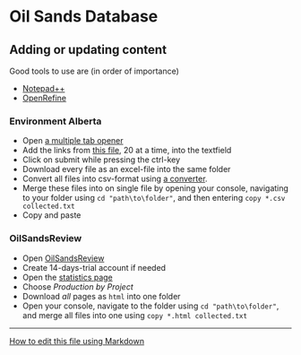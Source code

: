 Oil Sands Database
=====================

Adding or updating content
---------------------
Good tools to use are (in order of importance)
* [Notepad++](http://notepad-plus-plus.org/download)
* [OpenRefine](http://openrefine.org/)


### Environment Alberta

* Open [a multiple tab opener](http://www.openurls.eu/)
* Add the links from [this file](https://github.com/fridde/OilSandsDatabase/blob/master/helper_files/Environment%20Alberta%20Sources.txt), 20 at a time, into the textfield
* Click on submit while pressing the ctrl-key
* Download every file as an excel-file into the same folder
* Convert all files into csv-format using [a converter](http://xls2csv.genxcrowd.com/download).
* Merge these files into on single file by opening your console, navigating to your folder using `cd "path\to\folder"`, and then entering `copy *.csv collected.txt`
* Copy and paste

### OilSandsReview

* Open [OilSandsReview](http://www.oilsandsreview.com/)
* Create 14-days-trial account if needed
* Open the [statistics page](http://www.oilsandsreview.com/statistics/production.asp)
* Choose _Production by Project_
* Download _all_ pages as `html` into one folder
* Open your console, navigate to the folder using `cd "path\to\folder"`, and merge all files into one using `copy *.html collected.txt`

---
[How to edit this file using Markdown](https://github.com/fletcher/MultiMarkdown/blob/master/Documentation/Markdown%20Syntax.md)
